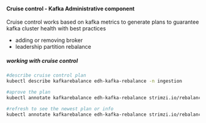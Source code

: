 
#### Cruise control - Kafka Administrative component
Cruise control works based on kafka metrics to generate plans to guarantee kafka cluster health with best practices

* adding or removing broker
* leadership partition rebalance



##### working with cruise control
```sh
#describe cruise control plan
kubectl describe kafkarebalance edh-kafka-rebalance -n ingestion

#aprove the plan
kubectl annotate kafkarebalance edh-kafka-rebalance strimzi.io/rebalance=approve -n ingestion

#refresh to see the newest plan or info
kubectl annotate kafkarebalance edh-kafka-rebalance strimzi.io/rebalance=refresh -n ingestion

```
